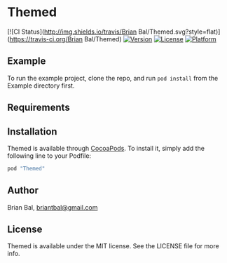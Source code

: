 # Themed

[![CI Status](http://img.shields.io/travis/Brian Bal/Themed.svg?style=flat)](https://travis-ci.org/Brian Bal/Themed)
[![Version](https://img.shields.io/cocoapods/v/Themed.svg?style=flat)](http://cocoapods.org/pods/Themed)
[![License](https://img.shields.io/cocoapods/l/Themed.svg?style=flat)](http://cocoapods.org/pods/Themed)
[![Platform](https://img.shields.io/cocoapods/p/Themed.svg?style=flat)](http://cocoapods.org/pods/Themed)

## Example

To run the example project, clone the repo, and run `pod install` from the Example directory first.

## Requirements

## Installation

Themed is available through [CocoaPods](http://cocoapods.org). To install
it, simply add the following line to your Podfile:

```ruby
pod "Themed"
```

## Author

Brian Bal, briantbal@gmail.com

## License

Themed is available under the MIT license. See the LICENSE file for more info.
